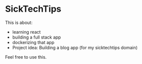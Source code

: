 # SickTechTips

This is about:
* learning react
* building a full stack app
* dockerizing that app
* Project idea: Building a blog app (for my sicktechtips domain)

Feel free to use this.
